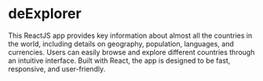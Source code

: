 # deExplorer
This ReactJS app provides key information about almost all the countries in the world, including details on geography, population, languages, and currencies. Users can easily browse and explore different countries through an intuitive interface. Built with React, the app is designed to be fast, responsive, and user-friendly.

<!--
This template provides a minimal setup to get React working in Vite with HMR and some ESLint rules.

Currently, two official plugins are available:

- [@vitejs/plugin-react](https://github.com/vitejs/vite-plugin-react/blob/main/packages/plugin-react/README.md) uses [Babel](https://babeljs.io/) for Fast Refresh
- [@vitejs/plugin-react-swc](https://github.com/vitejs/vite-plugin-react-swc) uses [SWC](https://swc.rs/) for Fast Refresh
-->
